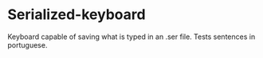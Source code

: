 # Serialized-keyboard
Keyboard capable of saving what is typed in an .ser file. Tests sentences in portuguese.
